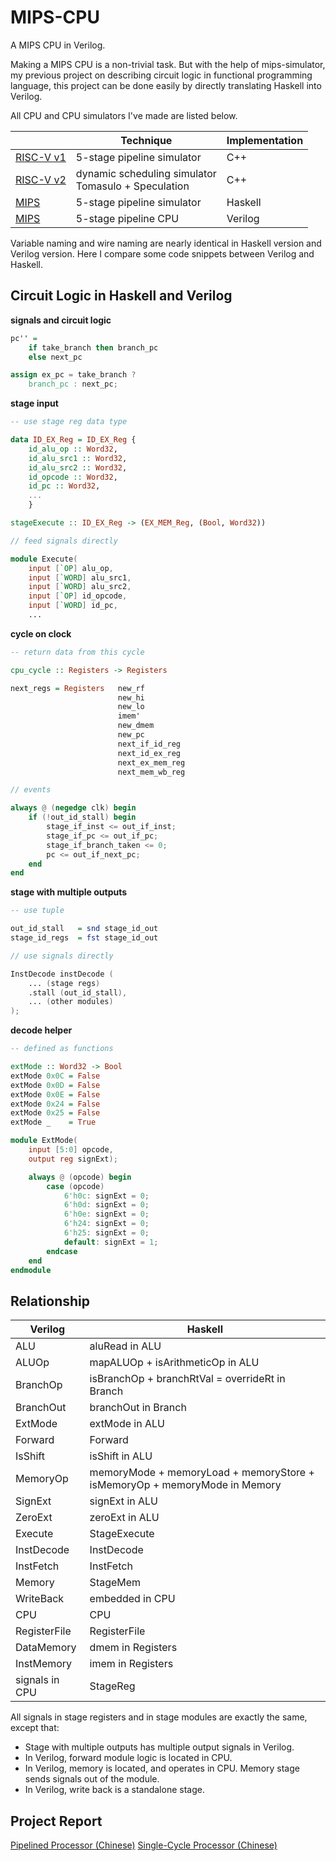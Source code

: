 # MIPS-CPU

A MIPS CPU in Verilog.

Making a MIPS CPU is a non-trivial task. But with the help of mips-simulator,
my previous project on describing circuit logic in functional programming language,
this project can be done easily by directly translating Haskell into Verilog.


All CPU and CPU simulators I've made are listed below.

|                                                                     | Technique                                      | Implementation |
|---------------------------------------------------------------------|------------------------------------------------|----------------|
| [RISC-V v1](https://github.com/skyzh/RISCV-Simulator/tree/pipeline) | 5-stage pipeline  simulator                 | C++            |
| [RISC-V v2](https://github.com/skyzh/RISCV-Simulator)               | dynamic scheduling simulator <br> Tomasulo + Speculation | C++            |
| [MIPS](https://github.com/skyzh/mips-simulator)                     | 5-stage pipeline  simulator                             | Haskell        |
| [MIPS](https://github.com/skyzh/mips-cpu)                           | 5-stage pipeline CPU         | Verilog        |


Variable naming and wire naming are nearly identical in Haskell version and Verilog version.
Here I compare some code snippets between Verilog and Haskell.

## Circuit Logic in Haskell and Verilog

**signals and circuit logic**

```haskell
pc'' = 
    if take_branch then branch_pc 
    else next_pc
```

```verilog
assign ex_pc = take_branch ? 
    branch_pc : next_pc;
```

**stage input**

```haskell
-- use stage reg data type

data ID_EX_Reg = ID_EX_Reg {
    id_alu_op :: Word32,
    id_alu_src1 :: Word32,
    id_alu_src2 :: Word32,
    id_opcode :: Word32,
    id_pc :: Word32,
    ...
    }

stageExecute :: ID_EX_Reg -> (EX_MEM_Reg, (Bool, Word32))
```

```verilog
// feed signals directly

module Execute(
    input [`OP] alu_op,
    input [`WORD] alu_src1,
    input [`WORD] alu_src2,
    input [`OP] id_opcode,
    input [`WORD] id_pc,
    ...
```

**cycle on clock**

```haskell
-- return data from this cycle

cpu_cycle :: Registers -> Registers

next_regs = Registers   new_rf
                        new_hi
                        new_lo
                        imem'
                        new_dmem
                        new_pc
                        next_if_id_reg
                        next_id_ex_reg
                        next_ex_mem_reg
                        next_mem_wb_reg
```

```verilog
// events

always @ (negedge clk) begin
    if (!out_id_stall) begin
        stage_if_inst <= out_if_inst;
        stage_if_pc <= out_if_pc;
        stage_if_branch_taken <= 0;
        pc <= out_if_next_pc;
    end
end
```

**stage with multiple outputs**

```haskell
-- use tuple

out_id_stall   = snd stage_id_out
stage_id_regs  = fst stage_id_out
```

```verilog
// use signals directly

InstDecode instDecode (
    ... (stage regs)
    .stall (out_id_stall),
    ... (other modules)
);
```

**decode helper**

```haskell
-- defined as functions

extMode :: Word32 -> Bool
extMode 0x0C = False
extMode 0x0D = False
extMode 0x0E = False
extMode 0x24 = False
extMode 0x25 = False
extMode _    = True
```

```verilog
module ExtMode(
    input [5:0] opcode,
    output reg signExt);

    always @ (opcode) begin
        case (opcode)
            6'h0c: signExt = 0;
            6'h0d: signExt = 0;
            6'h0e: signExt = 0;
            6'h24: signExt = 0;
            6'h25: signExt = 0;
            default: signExt = 1;
        endcase
    end
endmodule
```

## Relationship

| Verilog      | Haskell                                                                   |
|--------------|---------------------------------------------------------------------------|
| ALU          | aluRead in ALU                                                            |
| ALUOp        | mapALUOp + isArithmeticOp in ALU                                          |
| BranchOp     | isBranchOp + branchRtVal = overrideRt in Branch                           |
| BranchOut    | branchOut in Branch                                                       |
| ExtMode      | extMode in ALU                                                            |
| Forward      | Forward                                                                   |
| IsShift      | isShift in ALU                                                            |
| MemoryOp     | memoryMode + memoryLoad + memoryStore + isMemoryOp + memoryMode in Memory |
| SignExt      | signExt in ALU                                                            |
| ZeroExt      | zeroExt in ALU                                                            |
| Execute      | StageExecute                                                              |
| InstDecode   | InstDecode                                                                |
| InstFetch    | InstFetch                                                                 |
| Memory       | StageMem                                                                  |
| WriteBack    | embedded in CPU                                                           |
| CPU          | CPU                                                                       |
| RegisterFile | RegisterFile                                                              |
| DataMemory   | dmem in Registers                                                         |
| InstMemory   | imem in Registers                                                         |
| signals in CPU   | StageReg                                                                  |

All signals in stage registers and in stage modules are exactly the same, except that:

* Stage with multiple outputs has multiple output signals in Verilog.
* In Verilog, forward module logic is located in CPU.
* In Verilog, memory is located, and operates in CPU. Memory stage sends signals out of the module.
* In Verilog, write back is a standalone stage.

## Project Report

[Pipelined Processor (Chinese)](https://github.com/skyzh/mips-cpu/files/4628149/pipelined-processor.pdf)
[Single-Cycle Processor (Chinese)](https://github.com/skyzh/mips-cpu/files/4628151/single-cycle-processor.pdf)
